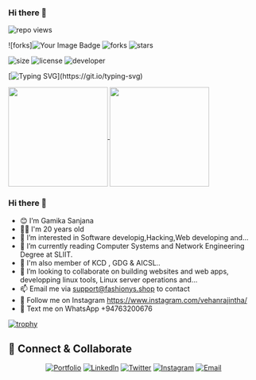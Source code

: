  ### Hi there 👋

  ![repo views](https://hits.seeyoufarm.com/api/count/incr/badge.svg?url=https%3A%2F%2Fgithub.com%2FGamikaSanjana%2FGamikaSanjana&count_bg=%2379C83D&title_bg=%23555555&icon=gitpod.svg&icon_color=%23E7E7E7&title=Views&edge_flat=false)

![forks]<img src="https://tryhackme-badges.s3.amazonaws.com/mpgamikasanjana.png" alt="Your Image Badge" />
![forks](https://img.shields.io/github/forks/GamikaSanjana/GamikaSanjana?label=Forks&style=social)
![stars](https://img.shields.io/github/stars/GamikaSanjana/GamikaSanjana?style=social)

![size](https://img.shields.io/github/repo-size/GamikaSanjana/VehanRajintha?color=purple&label=Repo%20Size&style=plastic)
![license](https://img.shields.io/github/license/GamikaSanjana/X-UI-English-?color=purple&label=License&style=plastic)
![developer](https://img.shields.io/static/v1?label=Author&message=Gamika%20Sanjana&color=purple&style=plastic)


[![Typing SVG](https://readme-typing-svg.demolab.com?font=Young+Serif&pause=1000&color=8706E1FF&center=true&vCenter=true&random=false&width=435&lines=Hey+I'm+Gamika+Sanjana;Don't+Forget+To+Follow+Me...)](https://git.io/typing-svg)

<a href="https://github.com/anuraghazra/github-readme-stats">
  <img height=200 align="center" src="https://github-readme-stats.vercel.app/api?username=GamikaSanjana" />
</a>
<a href="https://github.com/anuraghazra/convoychat">
  <img height=200 align="center" src="https://github-readme-stats.vercel.app/api/top-langs?username=GamikaSanjana&layout=compact&langs_count=8&card_width=320" />
</a>

 ### Hi there 👋


- 😊 I’m Gamika Sanjana
- 👦🏻 I'm 20 years old
- 👀 I’m interested in Software developig,Hacking,Web developing and...
- 🌱 I’m currently reading Computer Systems and Network Engineering Degree at SLIIT.
- 🕺 I'm  also member of KCD , GDG & AICSL..
- 💞️ I’m looking to collaborate on building websites and web apps, developping linux tools, Linux server operations and...
- 📫 Email me via support@fashionys.shop to contact
- 🤩 Follow me on Instagram https://www.instagram.com/vehanrajintha/
- 💬 Text me on WhatsApp +94763200676


[![trophy](https://github-profile-trophy.vercel.app/?username=GamikaSanjana)](https://github.com/ryo-ma/github-profile-trophy)


## 🤝 Connect & Collaborate

<div align="center">

[![Portfolio](https://img.shields.io/badge/Portfolio-12100E?style=for-the-badge&logo=google-chrome&logoColor=white)](https://wonderful-lolly-ee0bc7.netlify.app/)
[![LinkedIn](https://img.shields.io/badge/LinkedIn-0077B5?style=for-the-badge&logo=linkedin&logoColor=white)](https://www.linkedin.com/in/gamika-sanjana11/)
[![Twitter](https://img.shields.io/badge/Twitter-1DA1F2?style=for-the-badge&logo=twitter&logoColor=white)](https://x.com/VehanRajintha)
[![Instagram](https://img.shields.io/badge/Instagram-E4405F?style=for-the-badge&logo=instagram&logoColor=white)](https://www.instagram.com/vehanrajintha/)
[![Email](https://img.shields.io/badge/Email-D14836?style=for-the-badge&logo=gmail&logoColor=white)](mailto:mpgamikasanjana@gmail.com)

</div>
